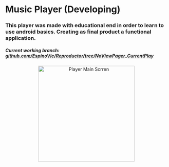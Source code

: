 <h1>
Music Player (Developing)
</h1>
<h3>
This player was made with educational end in order to learn to use android basics. Creating as final product a functional application.
</3>
<h5>
  Current working branch:
  <a href="https://github.com/EspinoVic/Reproductor/tree/NoViewPager_CurrentPlay">github.com/EspinoVic/Reproductor/tree/NoViewPager_CurrentPlay</a>
</h5>
<p align="center">
  <img src="https://github.com/EspinoVic/Portafolio/blob/master/public/img/player_vic.jpeg?raw=true" width="300px" alt="Player Main Scrren">
</p>
